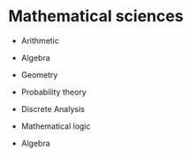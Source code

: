 # Mathematical sciences

- Arithmetic
- Algebra
- Geometry
  
- Probability theory
- Discrete Analysis
- Mathematical logic
- Algebra
